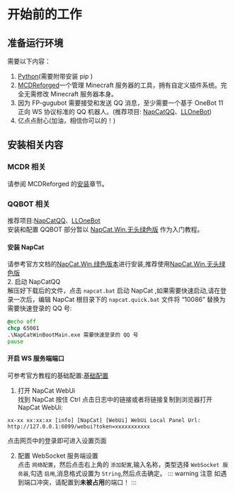 # 开始前的工作

## 准备运行环境
   需要以下内容：
   1. [Python](https://www.python.org/downloads/)(需要附带安装 pip )
   2. [MCDReforged](https://mcdreforged.com/zh-CN)一个管理 Minecraft 服务器的工具，拥有自定义插件系统。完全无需修改 Minecraft 服务器本身。
   3. 因为 FP-gugubot 需要接受和发送 QQ 消息，至少需要一个基于 OneBot 11 正向 WS 协议标准的 QQ 机器人。(推荐项目: [NapCatQQ](https://napneko.github.io)、[LLOneBot](https://llonebot.github.io))
   4. 亿点点耐心(加油，相信你可以的！)

## 安装相关内容

### MCDR 相关
   请参阅 MCDReforged 的[安装](https://docs.mcdreforged.com/zh-cn/latest/quick_start/install.html)章节。
### QQBOT 相关
   推荐项目:[NapCatQQ](https://napneko.github.io)、[LLOneBot](https://llonebot.github.io)  
   安装和配置 QQBOT 部分暂以 [NapCat.Win.无头绿色版](https://github.com/NapNeko/NapCatQQ/releases) 作为入门教程。
#### 安装 NapCat
   请参考官方文档的[NapCat.Win.绿色版本](https://napneko.github.io/guide/boot/Shell#napcat-win-%E7%BB%BF%E8%89%B2%E7%89%88%E6%9C%AC)进行安装,推荐使用[NapCat.Win.无头绿色版](https://github.com/NapNeko/NapCatQQ/releases)  
   2. 启动 NapCatQQ  
   解压好下载后的文件，点击 `napcat.bat` 启动 NapCat ,如果需要快速启动,请在登录一次后，编辑 NapCat 根目录下的 `napcat.quick.bat` 文件将 “10086” 替换为需要快速登录的 QQ 号:
   ```bat
   @echo off
   chcp 65001
   .\NapCatWinBootMain.exe 需要快速登录的 QQ 号
   pause
   ```
#### 开启 WS 服务端端口
   可参考官方教程的基础配置:[基础配置](https://napneko.icu/config/basic)  
   1. 打开 NapCat WebUi  
   找到 NapCat 按住 Ctrl 点击日志中的链接或者将链接复制到浏览器打开 NapCat WebUi:
   ```text
   xx-xx xx:xx:xx [info] [NapCat] [WebUi] WebUi Local Panel Url: http://127.0.0.1:6099/webui?token=xxxxxxxxxxx
   ```
   点击网页中的登录即可进入设置页面  

   2. 配置 WebSocket 服务端设置  
   点击 `网络配置`，然后点击右上角的 `添加配置`,输入名称，类型选择 `WebSocket 服务器`,勾选 `启用`,消息格式设置为 `String`,然后点击确定。
   ::: warning 注意
   如遇到端口冲突，请配置到**未被占用**的端口！
   :::
